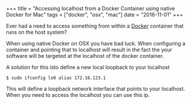 +++
title = "Accessing localhost from a Docker Container using native Docker for Mac"
tags = ["docker", "osx", "mac"]
date = "2016-11-01"
+++

Ever had a need to access something from within a [Docker](https://www.docker.com/) container that runs on the host system?

When using native Docker on OSX you have bad luck. When configuring a container and pointing that to localhost will result in the fact the your software will be targeted at the localhost of the docker container.

A solution for this isto define a new local loopback to your localhost

```shell
$ sudo ifconfig lo0 alias 172.16.123.1
```

This will define a loopback network interface that points to your localhost. When you need to access the localhost you can use this ip.
